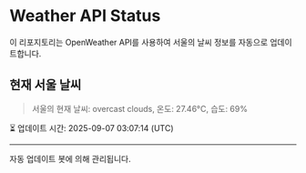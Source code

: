 
# Weather API Status

이 리포지토리는 OpenWeather API를 사용하여 서울의 날씨 정보를 자동으로 업데이트합니다.

## 현재 서울 날씨
> 서울의 현재 날씨: overcast clouds, 온도: 27.46°C, 습도: 69%

⏳ 업데이트 시간: 2025-09-07 03:07:14 (UTC)

---
자동 업데이트 봇에 의해 관리됩니다.
